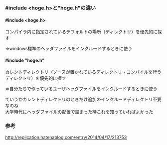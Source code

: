 ### #include <hoge.h>と"hoge.h"の違い

#### #include <hoge.h>
コンパイラ内に指定されているデフォルトの場所（ディレクトリ）を優先的に探す

⇒windows標準のヘッダファイルをインクルードするときに使う

#### #include "hoge.h"
カレントディレクトリ（ソースが置かれているディレクトリ・コンパイルを行うディレクトリ）を優先的に探す

⇒自分たちで作っているユーザヘッダファイルをインクルードするときに使う

ていうかカレントディレクトリのときだけ追加のインクルードディレクトリ不要なのね  
大学時代にヘッダファイルの配置で詰まった時これを知っていればよかった

### 参考
http://replication.hatenablog.com/entry/2014/04/17/213753
